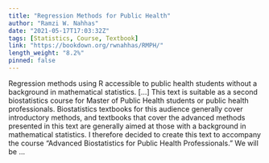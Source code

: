 ```yaml
---
title: "Regression Methods for Public Health"
author: "Ramzi W. Nahhas"
date: "2021-05-17T17:03:32Z"
tags: [Statistics, Course, Textbook]
link: "https://bookdown.org/rwnahhas/RMPH/"
length_weight: "8.2%"
pinned: false
---
```


Regression methods using R accessible to public health students without a background in mathematical statistics. [...] This text is suitable as a second biostatistics course for Master of Public Health students or public health professionals. Biostatistics textbooks for this audience generally cover introductory methods, and textbooks that cover the advanced methods presented in this text are generally aimed at those with a background in mathematical statistics. I therefore decided to create this text to accompany the course “Advanced Biostatistics for Public Health Professionals.” We will be  ...
